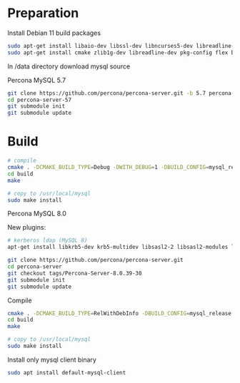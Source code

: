 # Preparation

Install Debian 11 build packages

```bash
sudo apt-get install libaio-dev libssl-dev libncurses5-dev libreadline-dev libcurl4-openssl-dev pkg-config build-essential
sudo apt-get install cmake zlib1g-dev libreadline-dev pkg-config flex bison libaio-dev 
```

In /data directory
download mysql source

Percona MySQL 5.7

```bash
git clone https://github.com/percona/percona-server.git -b 5.7 percona-server-57
cd percona-server-57
git submodule init
git submodule update
```

# Build

```bash
# compile
cmake . -DCMAKE_BUILD_TYPE=Debug -DWITH_DEBUG=1 -DBUILD_CONFIG=mysql_release -DFEATURE_SET=community -DWITH_EMBEDDED_SERVER=OFF -DDOWNLOAD_BOOST=1 -DWITH_BOOST=/home/cslog/boost -B build
cd build
make

# copy to /usr/local/mysql
sudo make install
```

Percona MySQL 8.0

New plugins:

```bash
# kerberos ldap (MySQL 8)
apt-get install libkrb5-dev krb5-multidev libsasl2-2 libsasl2-modules libsasl2-modules-db libldap2-dev libsasl2-dev libsasl2-modules-gssapi-mit
```

```bash
git clone https://github.com/percona/percona-server.git
cd percona-server
git checkout tags/Percona-Server-8.0.39-30
git submodule init
git submodule update
```

Compile

```bash
cmake . -DCMAKE_BUILD_TYPE=RelWithDebInfo -DBUILD_CONFIG=mysql_release -DFEATURE_SET=community -DFORCE_INSOURCE_BUILD=1 -DDOWNLOAD_BOOST=1 -DWITH_BOOST=/home/cslog/boost_1_77 -DWITH_UNIT_TESTS=OFF -DIGNORE_AIO_CHECK=1 -DWITH_LDAP=system -DLDAP_INCLUDE_DIRS=/usr/include -DLDAP_LIBRARIES=/usr/lib/x86_64-linux-gnu/libldap.so -DLBER_LIBRARIES=/usr/lib/x86_64-linux-gnu/liblber.so -DWITH_KERBEROS=none -DWITH_SASL=OFF -DCMAKE_CXX_FLAGS="-std=c++17 -fno-omit-frame-pointer -DUNIV_LINUX" -B build
cd build
make

# copy to /usr/local/mysql
sudo make install
```

Install only mysql client binary

```bash
sudo apt install default-mysql-client
```
